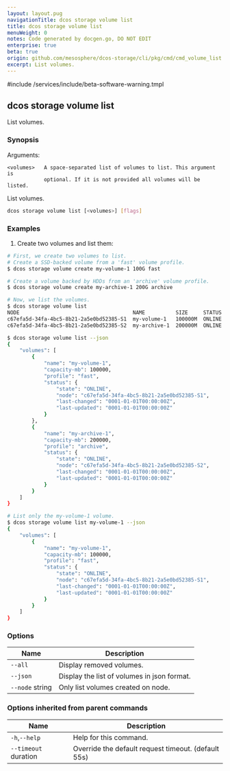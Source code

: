 ```yaml
---
layout: layout.pug
navigationTitle: dcos storage volume list
title: dcos storage volume list
menuWeight: 0
notes: Code generated by docgen.go, DO NOT EDIT
enterprise: true
beta: true
origin: github.com/mesosphere/dcos-storage/cli/pkg/cmd/cmd_volume_list.go
excerpt: List volumes.
---
```

#include /services/include/beta-software-warning.tmpl

## dcos storage volume list

List volumes.

### Synopsis

Arguments:

    <volumes>   A space-separated list of volumes to list. This argument is
                optional. If it is not provided all volumes will be listed.

List volumes.

```bash
dcos storage volume list [<volumes>] [flags]
```

### Examples

1. Create two volumes and list them:

```bash
# First, we create two volumes to list.
# Create a SSD-backed volume from a 'fast' volume profile.
$ dcos storage volume create my-volume-1 100G fast

# Create a volume backed by HDDs from an 'archive' volume profile.
$ dcos storage volume create my-archive-1 200G archive

# Now, we list the volumes.
$ dcos storage volume list
NODE                                     NAME          SIZE     STATUS
c67efa5d-34fa-4bc5-8b21-2a5e0bd52385-S1  my-volume-1   100000M  ONLINE
c67efa5d-34fa-4bc5-8b21-2a5e0bd52385-S2  my-archive-1  200000M  ONLINE

$ dcos storage volume list --json
{
    "volumes": [
        {
            "name": "my-volume-1",
            "capacity-mb": 100000,
            "profile": "fast",
            "status": {
                "state": "ONLINE",
                "node": "c67efa5d-34fa-4bc5-8b21-2a5e0bd52385-S1",
                "last-changed": "0001-01-01T00:00:00Z",
                "last-updated": "0001-01-01T00:00:00Z"
            }
        },
        {
            "name": "my-archive-1",
            "capacity-mb": 200000,
            "profile": "archive",
            "status": {
                "state": "ONLINE",
                "node": "c67efa5d-34fa-4bc5-8b21-2a5e0bd52385-S2",
                "last-changed": "0001-01-01T00:00:00Z",
                "last-updated": "0001-01-01T00:00:00Z"
            }
        }
    ]
}

# List only the my-volume-1 volume.
$ dcos storage volume list my-volume-1 --json
{
    "volumes": [
        {
            "name": "my-volume-1",
            "capacity-mb": 100000,
            "profile": "fast",
            "status": {
                "state": "ONLINE",
                "node": "c67efa5d-34fa-4bc5-8b21-2a5e0bd52385-S1",
                "last-changed": "0001-01-01T00:00:00Z",
                "last-updated": "0001-01-01T00:00:00Z"
            }
        }
    ]
}
```

### Options

Name | Description
--- | ---
`--all` | Display removed volumes.
`--json` | Display the list of volumes in json format.
`--node` string | Only list volumes created on node.

### Options inherited from parent commands

Name | Description
--- | ---
`-h`,`--help` | Help for this command.
`--timeout` duration | Override the default request timeout. (default 55s)

